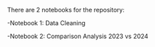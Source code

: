 There are 2 notebooks for the repository:

-Notebook 1: Data Cleaning 

-Notebook 2: Comparison Analysis 2023 vs 2024
